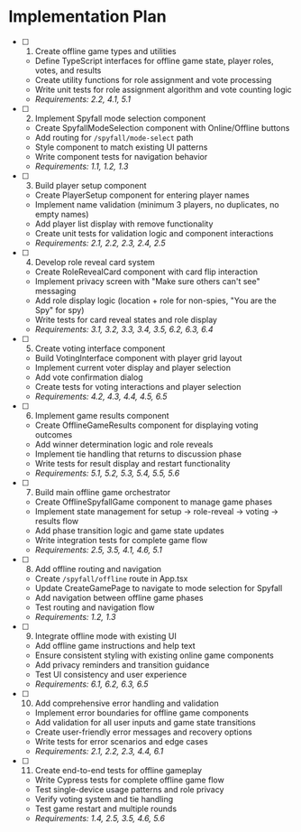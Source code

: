 # Implementation Plan

- [ ] 1. Create offline game types and utilities
  - Define TypeScript interfaces for offline game state, player roles, votes, and results
  - Create utility functions for role assignment and vote processing
  - Write unit tests for role assignment algorithm and vote counting logic
  - _Requirements: 2.2, 4.1, 5.1_

- [ ] 2. Implement Spyfall mode selection component
  - Create SpyfallModeSelection component with Online/Offline buttons
  - Add routing for `/spyfall/mode-select` path
  - Style component to match existing UI patterns
  - Write component tests for navigation behavior
  - _Requirements: 1.1, 1.2, 1.3_

- [ ] 3. Build player setup component
  - Create PlayerSetup component for entering player names
  - Implement name validation (minimum 3 players, no duplicates, no empty names)
  - Add player list display with remove functionality
  - Create unit tests for validation logic and component interactions
  - _Requirements: 2.1, 2.2, 2.3, 2.4, 2.5_

- [ ] 4. Develop role reveal card system
  - Create RoleRevealCard component with card flip interaction
  - Implement privacy screen with "Make sure others can't see" messaging
  - Add role display logic (location + role for non-spies, "You are the Spy" for spy)
  - Write tests for card reveal states and role display
  - _Requirements: 3.1, 3.2, 3.3, 3.4, 3.5, 6.2, 6.3, 6.4_

- [ ] 5. Create voting interface component
  - Build VotingInterface component with player grid layout
  - Implement current voter display and player selection
  - Add vote confirmation dialog
  - Create tests for voting interactions and player selection
  - _Requirements: 4.2, 4.3, 4.4, 4.5, 6.5_

- [ ] 6. Implement game results component
  - Create OfflineGameResults component for displaying voting outcomes
  - Add winner determination logic and role reveals
  - Implement tie handling that returns to discussion phase
  - Write tests for result display and restart functionality
  - _Requirements: 5.1, 5.2, 5.3, 5.4, 5.5, 5.6_

- [ ] 7. Build main offline game orchestrator
  - Create OfflineSpyfallGame component to manage game phases
  - Implement state management for setup → role-reveal → voting → results flow
  - Add phase transition logic and game state updates
  - Write integration tests for complete game flow
  - _Requirements: 2.5, 3.5, 4.1, 4.6, 5.1_

- [ ] 8. Add offline routing and navigation
  - Create `/spyfall/offline` route in App.tsx
  - Update CreateGamePage to navigate to mode selection for Spyfall
  - Add navigation between offline game phases
  - Test routing and navigation flow
  - _Requirements: 1.2, 1.3_

- [ ] 9. Integrate offline mode with existing UI
  - Add offline game instructions and help text
  - Ensure consistent styling with existing online game components
  - Add privacy reminders and transition guidance
  - Test UI consistency and user experience
  - _Requirements: 6.1, 6.2, 6.3, 6.5_

- [ ] 10. Add comprehensive error handling and validation
  - Implement error boundaries for offline game components
  - Add validation for all user inputs and game state transitions
  - Create user-friendly error messages and recovery options
  - Write tests for error scenarios and edge cases
  - _Requirements: 2.1, 2.2, 2.3, 4.4, 6.1_

- [ ] 11. Create end-to-end tests for offline gameplay
  - Write Cypress tests for complete offline game flow
  - Test single-device usage patterns and role privacy
  - Verify voting system and tie handling
  - Test game restart and multiple rounds
  - _Requirements: 1.4, 2.5, 3.5, 4.6, 5.6_
